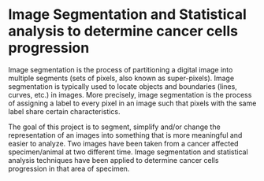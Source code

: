 # Image Segmentation and Statistical analysis to determine cancer cells progression

Image segmentation is the process of partitioning a digital image into multiple segments (sets of pixels, also known as super-pixels). Image segmentation is typically used to locate objects and boundaries (lines, curves, etc.) in images. More precisely, image segmentation is the process of assigning a label to every pixel in an image such that pixels with the same label share certain characteristics. 

The goal of this project is to segment, simplify and/or change the representation of an images into something that is more meaningful and easier to analyze. Two images have been taken from a cancer affected specimen/animal at two different time. Image segmentation and statistical analysis techniques have been applied to determine cancer cells progression in that area of specimen.

